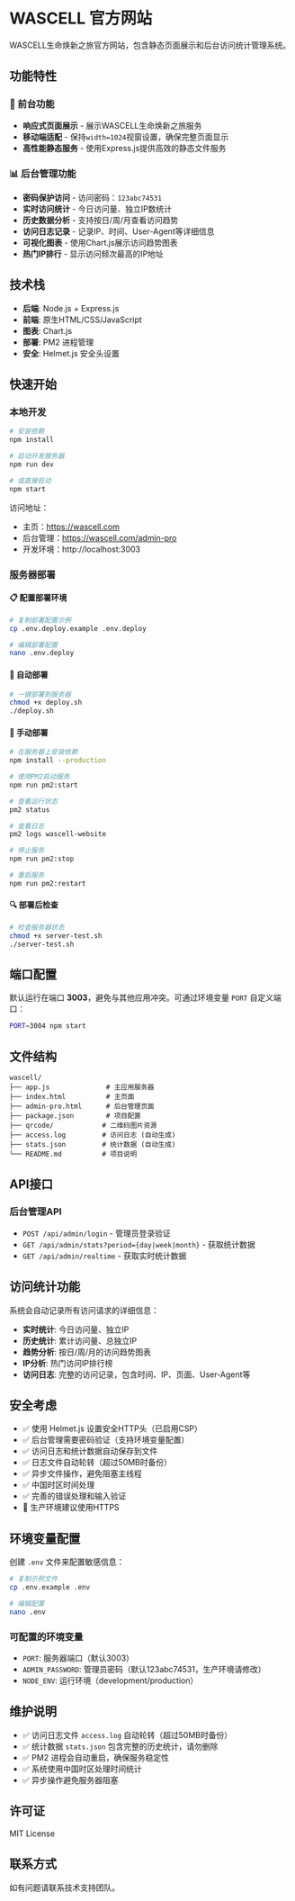 # WASCELL 官方网站

WASCELL生命焕新之旅官方网站，包含静态页面展示和后台访问统计管理系统。

## 功能特性

### 🌟 前台功能
- **响应式页面展示** - 展示WASCELL生命焕新之旅服务
- **移动端适配** - 保持`width=1024`视窗设置，确保完整页面显示
- **高性能静态服务** - 使用Express.js提供高效的静态文件服务

### 📊 后台管理功能
- **密码保护访问** - 访问密码：`123abc74531`
- **实时访问统计** - 今日访问量、独立IP数统计
- **历史数据分析** - 支持按日/周/月查看访问趋势
- **访问日志记录** - 记录IP、时间、User-Agent等详细信息
- **可视化图表** - 使用Chart.js展示访问趋势图表
- **热门IP排行** - 显示访问频次最高的IP地址

## 技术栈

- **后端**: Node.js + Express.js
- **前端**: 原生HTML/CSS/JavaScript
- **图表**: Chart.js
- **部署**: PM2 进程管理
- **安全**: Helmet.js 安全头设置

## 快速开始

### 本地开发

```bash
# 安装依赖
npm install

# 启动开发服务器
npm run dev

# 或直接启动
npm start
```

访问地址：
- 主页：https://wascell.com
- 后台管理：https://wascell.com/admin-pro
- 开发环境：http://localhost:3003

### 服务器部署

#### 📋 配置部署环境

```bash
# 复制部署配置示例
cp .env.deploy.example .env.deploy

# 编辑部署配置
nano .env.deploy
```

#### 🚀 自动部署

```bash
# 一键部署到服务器
chmod +x deploy.sh
./deploy.sh
```

#### 🔧 手动部署

```bash
# 在服务器上安装依赖
npm install --production

# 使用PM2启动服务
npm run pm2:start

# 查看运行状态
pm2 status

# 查看日志
pm2 logs wascell-website

# 停止服务
npm run pm2:stop

# 重启服务
npm run pm2:restart
```

#### 🔍 部署后检查

```bash
# 检查服务器状态
chmod +x server-test.sh
./server-test.sh
```

## 端口配置

默认运行在端口 **3003**，避免与其他应用冲突。可通过环境变量 `PORT` 自定义端口：

```bash
PORT=3004 npm start
```

## 文件结构

```
wascell/
├── app.js              # 主应用服务器
├── index.html          # 主页面
├── admin-pro.html      # 后台管理页面
├── package.json        # 项目配置
├── qrcode/            # 二维码图片资源
├── access.log         # 访问日志 (自动生成)
├── stats.json         # 统计数据 (自动生成)
└── README.md          # 项目说明
```

## API接口

### 后台管理API

- `POST /api/admin/login` - 管理员登录验证
- `GET /api/admin/stats?period={day|week|month}` - 获取统计数据
- `GET /api/admin/realtime` - 获取实时统计数据

## 访问统计功能

系统会自动记录所有访问请求的详细信息：

- **实时统计**: 今日访问量、独立IP
- **历史统计**: 累计访问量、总独立IP
- **趋势分析**: 按日/周/月的访问趋势图表
- **IP分析**: 热门访问IP排行榜
- **访问日志**: 完整的访问记录，包含时间、IP、页面、User-Agent等

## 安全考虑

- ✅ 使用 Helmet.js 设置安全HTTP头（已启用CSP）
- ✅ 后台管理需要密码验证（支持环境变量配置）
- ✅ 访问日志和统计数据自动保存到文件
- ✅ 日志文件自动轮转（超过50MB时备份）
- ✅ 异步文件操作，避免阻塞主线程
- ✅ 中国时区时间处理
- ✅ 完善的错误处理和输入验证
- 🔧 生产环境建议使用HTTPS

## 环境变量配置

创建 `.env` 文件来配置敏感信息：

```bash
# 复制示例文件
cp .env.example .env

# 编辑配置
nano .env
```

### 可配置的环境变量
- `PORT`: 服务器端口（默认3003）
- `ADMIN_PASSWORD`: 管理员密码（默认123abc74531，生产环境请修改）
- `NODE_ENV`: 运行环境（development/production）

## 维护说明

- ✅ 访问日志文件 `access.log` 自动轮转（超过50MB时备份）
- ✅ 统计数据 `stats.json` 包含完整的历史统计，请勿删除
- ✅ PM2 进程会自动重启，确保服务稳定性
- ✅ 系统使用中国时区处理时间统计
- ✅ 异步操作避免服务器阻塞

## 许可证

MIT License

## 联系方式

如有问题请联系技术支持团队。 